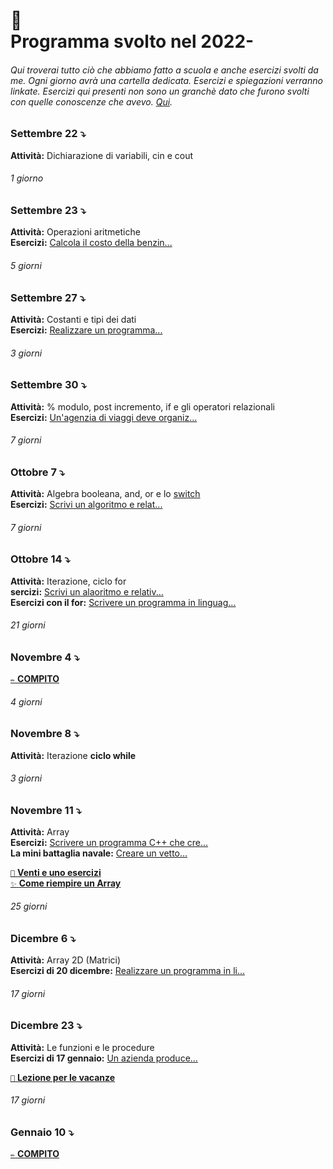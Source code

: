 # 🎒 <br /> Programma svolto nel 2022-

###### Qui troverai tutto ciò che abbiamo fatto a scuola e anche esercizi svolti da me. Ogni giorno avrà una cartella dedicata. Esercizi e spiegazioni verranno linkate. Esercizi qui presenti non sono un granchè dato che furono svolti con quelle conoscenze che avevo. [Qui](https://github.com/plumkewe/scuola/tree/main/Esercizi%20dal%20libro).


### Settembre 22 ⤵️
**Attività:** Dichiarazione di variabili, cin e cout

###### 1 giorno

### Settembre 23 ⤵️
**Attività:** Operazioni aritmetiche <br />
**Esercizi:** [Calcola il costo della benzin...](https://github.com/plumkewe/scuola/blob/c5ce29a69caced459449f01bec37109b11e777a9/Attivit%C3%A0%20svolta/Settembre/Settembre%2023/23settembre.md)


###### 5 giorni

### Settembre 27 ⤵️
**Attività:** Costanti e tipi dei dati <br />
**Esercizi:** [Realizzare un programma...](https://github.com/plumkewe/scuola/blob/c5ce29a69caced459449f01bec37109b11e777a9/Attivit%C3%A0%20svolta/Settembre/Settembre%2027/27settembre.md)

###### 3 giorni

### Settembre 30 ⤵️
**Attività:** % modulo, post incremento, if e gli operatori relazionali <br />
**Esercizi:** [Un'agenzia di viaggi deve organiz...](https://github.com/plumkewe/scuola/blob/765d006fb7e842414ef284fb004b588af9c3d145/Attivit%C3%A0%20svolta/Ottobre/Ottobre%201/1ottobre.md)

###### 7 giorni

### Ottobre 7 ⤵️
**Attività:** Algebra booleana, and, or e lo [switch](https://github.com/plumkewe/scuola/blob/65f5f9f3f178a5ce1d9acef049ad8b9b7c432ee5/Spiegazioni/switch_casesp.md) <br />
**Esercizi:** [Scrivi un algoritmo e relat...](https://github.com/plumkewe/scuola/blob/c5ce29a69caced459449f01bec37109b11e777a9/Attivit%C3%A0%20svolta/Ottobre/Ottobre%207/7ottobre.md)

###### 7 giorni

### Ottobre 14 ⤵️
**Attività:** Iterazione, ciclo for <br />
**sercizi:** [Scrivi un alaoritmo e relativ...](https://github.com/plumkewe/scuola/blob/main/Attività%20svolta/Ottobre/Ottobre%2014/14ottobre.md) <br />
**Esercizi con il for:** [Scrivere un programma in linguag...](https://github.com/plumkewe/scuola/tree/main/Attivit%C3%A0%20svolta/Ottobre/Esercizi%20con%20il%20for)

###### 21 giorni

### Novembre 4 ⤵️
[`✏️` **COMPITO**](https://github.com/plumkewe/scuola/tree/main/Attivit%C3%A0%20svolta/Novembre/Novembre%204)

###### 4 giorni

### Novembre 8 ⤵️
**Attività:** Iterazione **ciclo while** <br />

###### 3 giorni

### Novembre 11 ⤵️
**Attività:** Array <br />
**Esercizi:** [Scrivere un programma C++ che cre...](https://github.com/plumkewe/scuola/blob/1989af49b89e284626e60877a99b6a6d0beed50f/Attivit%C3%A0%20svolta/Novembre/Novembre%2018/18novembre.md)  <br />
**La mini battaglia navale:** [Creare un vetto...](https://github.com/plumkewe/scuola/blob/ed0e64e116c8dd5a603af2ad81195ecc2cd2d9dd/Attivit%C3%A0%20svolta/Novembre/Novembre%2022%20/la_battaglia_navale.cpp) <br />

[`🥞` **Venti e uno esercizi**](https://github.com/plumkewe/scuola/tree/main/Attivit%C3%A0%20svolta/Novembre/Novembre%2026) <br />
[`✨` **Come riempire un Array**](https://github.com/plumkewe/miei-codici/tree/main/Miei%20codici/C++/Array/Modi%20di%20riempire) <br />

###### 25 giorni

### Dicembre 6 ⤵️
**Attività:** Array 2D (Matrici)  <br />
**Esercizi di 20 dicembre:** [Realizzare un programma in li...](https://github.com/plumkewe/scuola/tree/main/Attivit%C3%A0%20svolta/Dicembre/Dicembre%2020)  <br />

###### 17 giorni

### Dicembre 23 ⤵️

**Attività:** Le funzioni e le procedure  <br />
**Esercizi di 17 gennaio:** [Un azienda produce...](https://github.com/plumkewe/scuola/tree/main/Attivit%C3%A0%20svolta/Gennaio/17%20gennaio) <br />

[`🎄` **Lezione per le vacanze**](https://github.com/plumkewe/scuola/tree/main/Attivit%C3%A0%20svolta/Dicembre/Dicembre%2027)

###### 17 giorni

### Gennaio 10 ⤵️
[`✏️` **COMPITO**](https://github.com/plumkewe/scuola/tree/main/Attivit%C3%A0%20svolta/Gennaio/10%20gennaio)


<!-- Riempire un array 2D: [Con dei valori tutti uguali...](https://github.com/plumkewe/miei-codici/tree/main/Miei%20codici/Array/Array%202D/Modi%20di%20riemprire)  <br /> -->
